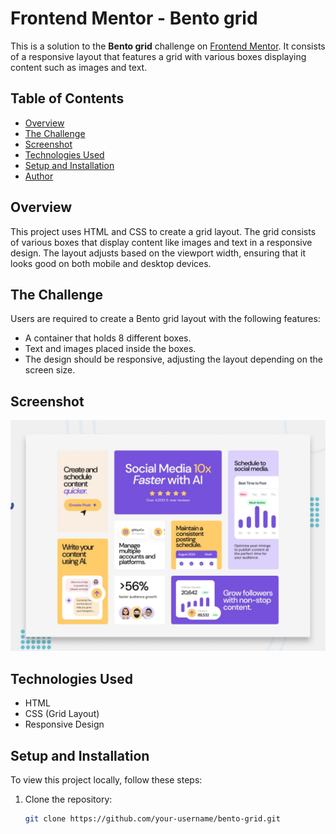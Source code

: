 # Frontend Mentor - Bento grid



This is a solution to the **Bento grid** challenge on [Frontend Mentor](https://www.frontendmentor.io/). It consists of a responsive layout that features a grid with various boxes displaying content such as images and text.

## Table of Contents

- [Overview](#overview)
- [The Challenge](#the-challenge)
- [Screenshot](#screenshot)
- [Technologies Used](#technologies-used)
- [Setup and Installation](#setup-and-installation)
- [Author](#author)

## Overview

This project uses HTML and CSS to create a grid layout. The grid consists of various boxes that display content like images and text in a responsive design. The layout adjusts based on the viewport width, ensuring that it looks good on both mobile and desktop devices.

## The Challenge

Users are required to create a Bento grid layout with the following features:
- A container that holds 8 different boxes.
- Text and images placed inside the boxes.
- The design should be responsive, adjusting the layout depending on the screen size.

## Screenshot

![Design preview for the Bento grid coding challenge](./preview.jpg)

## Technologies Used

- HTML
- CSS (Grid Layout)
- Responsive Design

## Setup and Installation

To view this project locally, follow these steps:

1. Clone the repository:
   ```bash
   git clone https://github.com/your-username/bento-grid.git
